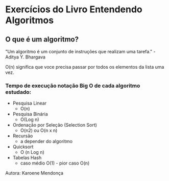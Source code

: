# Exercícios do Livro Entendendo Algoritmos

## O que é um algoritmo?

"Um algoritmo é um conjunto de instruções que realizam uma tarefa." - Aditya Y. Bhargava

O(n) significa que voce precisa passar por todos os elementos da lista uma vez.

### Tempo de execução notação Big O de cada algoritmo estudado:
- Pesquisa Linear
  - O(n)
- Pesquisa Binária 
  - O(Log n)
- Ordenação por Seleção (Selection Sort)
  - O(n2) ou O(n x n)
- Recursão
  - a depender do algoritmo
- Quicksort
  - O (n Log n)
- Tabelas Hash
  - caso médio O(1) - pior caso O(n)


Autora: Karoene Mendonça
